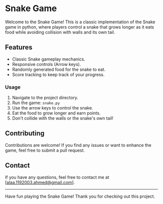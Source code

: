 # Snake Game

Welcome to the Snake Game! This is a classic implementation of the Snake game in python, where players control a snake that grows longer as it eats food while avoiding collision with walls and its own tail.

## Features

- Classic Snake gameplay mechanics.
- Responsive controls (Arrow keys).
- Randomly generated food for the snake to eat.
- Score tracking to keep track of your progress.

### Usage

1. Navigate to the project directory.
2. Run the game: `snake.py`
3. Use the arrow keys to control the snake.
4. Eat the food to grow longer and earn points.
5. Don't collide with the walls or the snake's own tail!

## Contributing

Contributions are welcome! If you find any issues or want to enhance the game, feel free to submit a pull request.

## Contact

If you have any questions, feel free to contact me at [alaa.1192003.ahmed@gmail.com].

---

Have fun playing the Snake Game! Thank you for checking out this project.
